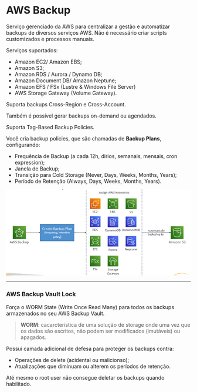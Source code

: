 # AWS Backup

Serviço gerenciado da AWS para centralizar a gestão e automatizar backups de diversos serviços AWS.
Não é necessário criar scripts customizados e processos manuais.

Serviços suportados:

* Amazon EC2/ Amazon EBS;
* Amazon S3;
* Amazon RDS / Aurora / Dynamo DB;
* Amazon Document DB/ Amazon Neptune;
* Amazon EFS / FSx (Lustre & Windows File Server)
* AWS Storage Gateway (Volume Gateway).

Suporta backups Cross-Region e Cross-Account. 

Também é possível gerar backups on-demand ou agendados.

Suporta Tag-Based Backup Policies.

Você cria backup policies, que são chamadas de **Backup Plans**, configurando:

* Frequência de Backup (a cada 12h, dirios, semanais, mensais, cron expression);
* Janela de Backup;
* Transição para Cold Storage (Never, Days, Weeks, Months, Years);
* Período de Retenção (Always, Days, Weeks, Months, Years).

![](../Imagens/aws-backup.png)

---

### AWS Backup Vault Lock

Força o WORM State (Write Once Read Many) para todos os backups armazenados no seu AWS Backup Vault.

> **WORM**: cacarcterística de uma solução de storage onde uma vez que os dados são escritos, não podem ser modificados (imutáveis) ou apagados.

Possui camada adicional de defesa para proteger os backups contra:

* Operações de delete (acidental ou malicionso);
* Atualizações que diminuam ou alterem os períodos de retenção.

Até mesmo o root user não consegue deletar os backups quando habilitado.